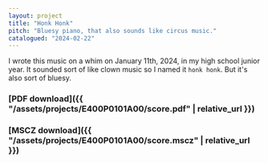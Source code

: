 ```yaml
---
layout: project
title: "Honk Honk"
pitch: "Bluesy piano, that also sounds like circus music."
catalogued: "2024-02-22"
---
```


I wrote this music on a whim on January 11th, 2024, in my high school junior
year. It sounded sort of like clown music so I named it `honk honk`. But it's
also sort of bluesy.

### [PDF download]({{ "/assets/projects/E400P0101A00/score.pdf" | relative_url }})
### [MSCZ download]({{ "/assets/projects/E400P0101A00/score.mscz" | relative_url }})


